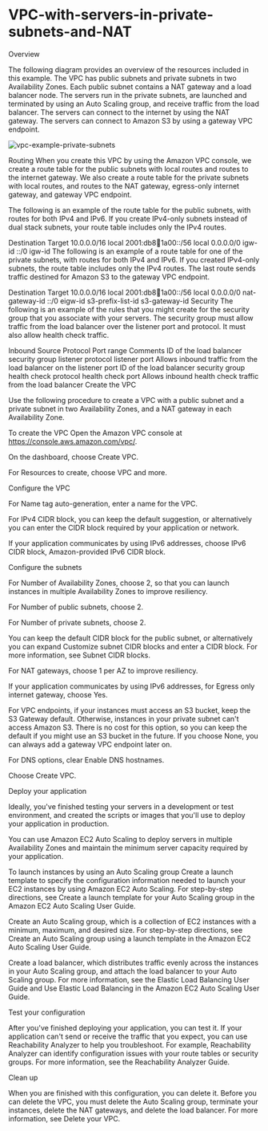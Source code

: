 # VPC-with-servers-in-private-subnets-and-NAT
Overview

The following diagram provides an overview of the resources included in this example. The VPC has public subnets and private subnets in two Availability Zones. Each public subnet contains a NAT gateway and a load balancer node. The servers run in the private subnets, are launched and terminated by using an Auto Scaling group, and receive traffic from the load balancer. The servers can connect to the internet by using the NAT gateway. The servers can connect to Amazon S3 by using a gateway VPC endpoint.

![vpc-example-private-subnets](https://github.com/Smrutiprusty/VPC-with-servers-in-private-subnets-and-NAT/assets/161937962/ef89900a-6b24-4a11-9300-afb6ef5e9a5e)

      
Routing
When you create this VPC by using the Amazon VPC console, we create a route table for the public subnets with local routes and routes to the internet gateway. We also create a route table for the private subnets with local routes, and routes to the NAT gateway, egress-only internet gateway, and gateway VPC endpoint.

The following is an example of the route table for the public subnets, with routes for both IPv4 and IPv6. If you create IPv4-only subnets instead of dual stack subnets, your route table includes only the IPv4 routes.

Destination	Target
10.0.0.0/16	local
2001:db8:1234:1a00::/56	local
0.0.0.0/0	igw-id
::/0	igw-id
The following is an example of a route table for one of the private subnets, with routes for both IPv4 and IPv6. If you created IPv4-only subnets, the route table includes only the IPv4 routes. The last route sends traffic destined for Amazon S3 to the gateway VPC endpoint.

Destination	Target
10.0.0.0/16	local
2001:db8:1234:1a00::/56	local
0.0.0.0/0	nat-gateway-id
::/0	eigw-id
s3-prefix-list-id	s3-gateway-id
Security
The following is an example of the rules that you might create for the security group that you associate with your servers. The security group must allow traffic from the load balancer over the listener port and protocol. It must also allow health check traffic.

Inbound
Source	Protocol	Port range	Comments
ID of the load balancer security group	listener protocol	listener port	Allows inbound traffic from the load balancer on the listener port
ID of the load balancer security group	health check protocol	health check port	Allows inbound health check traffic from the load balancer
Create the VPC

Use the following procedure to create a VPC with a public subnet and a private subnet in two Availability Zones, and a NAT gateway in each Availability Zone.

To create the VPC
Open the Amazon VPC console at https://console.aws.amazon.com/vpc/.

On the dashboard, choose Create VPC.

For Resources to create, choose VPC and more.

Configure the VPC

For Name tag auto-generation, enter a name for the VPC.

For IPv4 CIDR block, you can keep the default suggestion, or alternatively you can enter the CIDR block required by your application or network.

If your application communicates by using IPv6 addresses, choose IPv6 CIDR block, Amazon-provided IPv6 CIDR block.

Configure the subnets

For Number of Availability Zones, choose 2, so that you can launch instances in multiple Availability Zones to improve resiliency.

For Number of public subnets, choose 2.

For Number of private subnets, choose 2.

You can keep the default CIDR block for the public subnet, or alternatively you can expand Customize subnet CIDR blocks and enter a CIDR block. For more information, see Subnet CIDR blocks.

For NAT gateways, choose 1 per AZ to improve resiliency.

If your application communicates by using IPv6 addresses, for Egress only internet gateway, choose Yes.

For VPC endpoints, if your instances must access an S3 bucket, keep the S3 Gateway default. Otherwise, instances in your private subnet can't access Amazon S3. There is no cost for this option, so you can keep the default if you might use an S3 bucket in the future. If you choose None, you can always add a gateway VPC endpoint later on.

For DNS options, clear Enable DNS hostnames.

Choose Create VPC.

Deploy your application

Ideally, you've finished testing your servers in a development or test environment, and created the scripts or images that you'll use to deploy your application in production.

You can use Amazon EC2 Auto Scaling to deploy servers in multiple Availability Zones and maintain the minimum server capacity required by your application.

To launch instances by using an Auto Scaling group
Create a launch template to specify the configuration information needed to launch your EC2 instances by using Amazon EC2 Auto Scaling. For step-by-step directions, see Create a launch template for your Auto Scaling group in the Amazon EC2 Auto Scaling User Guide.

Create an Auto Scaling group, which is a collection of EC2 instances with a minimum, maximum, and desired size. For step-by-step directions, see Create an Auto Scaling group using a launch template in the Amazon EC2 Auto Scaling User Guide.

Create a load balancer, which distributes traffic evenly across the instances in your Auto Scaling group, and attach the load balancer to your Auto Scaling group. For more information, see the Elastic Load Balancing User Guide and Use Elastic Load Balancing in the Amazon EC2 Auto Scaling User Guide.

Test your configuration

After you've finished deploying your application, you can test it. If your application can't send or receive the traffic that you expect, you can use Reachability Analyzer to help you troubleshoot. For example, Reachability Analyzer can identify configuration issues with your route tables or security groups. For more information, see the Reachability Analyzer Guide.

Clean up

When you are finished with this configuration, you can delete it. Before you can delete the VPC, you must delete the Auto Scaling group, terminate your instances, delete the NAT gateways, and delete the load balancer. For more information, see Delete your VPC.
